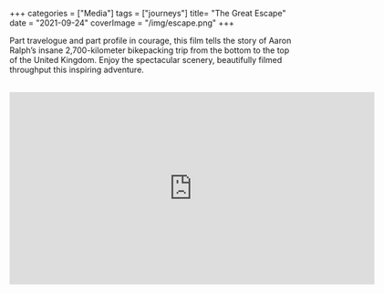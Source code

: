 +++
categories = ["Media"]
tags = ["journeys"]
title= "The Great Escape"
date = "2021-09-24"
coverImage = "/img/escape.png"
+++

Part travelogue and part profile in courage, this film tells the story of Aaron Ralph’s insane 2,700-kilometer bikepacking trip from the bottom to the top of the United Kingdom. Enjoy the spectacular scenery, beautifully filmed throughput this inspiring adventure.

<!--more-->

<br>

<iframe title="vimeo-player" src="https://player.vimeo.com/video/596777574?h=76de43aee5" width="640" height="337" frameborder="0" allowfullscreen></iframe>
